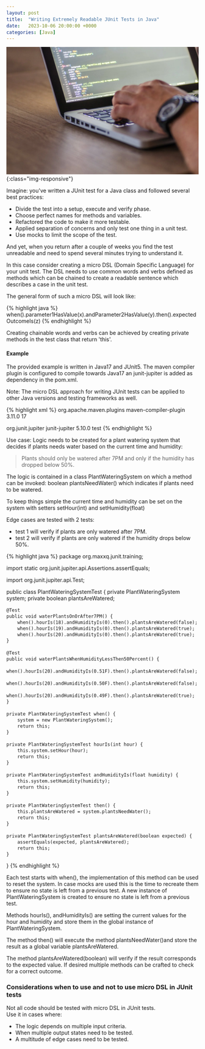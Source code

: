 ```yaml
---
layout: post
title:  "Writing Extremely Readable JUnit Tests in Java"
date:   2023-10-06 20:00:00 +0000
categories: [Java]
---
```

![programmer](/assets/images/programmer.webp){:class="img-responsive"}

<span class="underline">Imagine:</span> you've written a JUnit test for a Java class and followed several best practices:  
* Divide the test into a <span class="highlighter-rouge">setup, execute and verify </span> phase.  
* Choose <span class="highlighter-rouge">perfect names</span> for methods and variables.  
* <span class="highlighter-rouge">Refactored</span> the code to make it more testable.  
* Applied <span class="highlighter-rouge">separation of concerns</span> and only test one thing in a unit test.  
* Use <span class="highlighter-rouge">mocks</span> to limit the scope of the test.  

And yet, when you return after a couple of weeks you find the test <span class="underline">unreadable and need to spend several minutes trying to understand it</span>.

In this case consider creating a <span class="underline">micro DSL</span> (Domain Specific Language) for your unit test.  The DSL needs to use common words and verbs defined as methods which can be <span class="underline">chained</span> to create a readable sentence which describes a case in the unit test. 

The general form of such a micro DSL will look like:

{% highlight java %}
when().parameter1HasValue(x).andParameter2HasValue(y).then().expectedOutcomeIs(z)
{% endhighlight %}


Creating chainable words and verbs can be achieved by creating private methods in the test class that <span class="highlighter-rouge">return 'this'</span>.

#### Example

The provided example is written in <span class="underline">Java17</span> and <span class="underline">JUnit5</span>.  The maven compiler plugin is configured to compile towards Java17 an junit-jupiter is added as dependency in the <span class="underline">pom.xml</span>.

<span class="underline">Note:</span> The micro DSL approach for writing JUnit tests can be applied to other Java versions and testing frameworks as well.

{% highlight xml %}
<build>
  <plugins>
    <plugin>
      <groupId>org.apache.maven.plugins</groupId>
      <artifactId>maven-compiler-plugin</artifactId>
      <version>3.11.0</version>
      <configuration>
        <release>17</release>
      </configuration>
    </plugin>
  </plugins>
</build>

<dependencies>
  <dependency>
    <groupId>org.junit.jupiter</groupId>
    <artifactId>junit-jupiter</artifactId>
    <version>5.10.0</version>
      <scope>test</scope>
  </dependency>
</dependencies>
{% endhighlight %}

<span class="underline">Use case:</span> Logic needs to be created for a plant watering system that decides if plants needs water based on the current time and humidity:

>  Plants should only be watered after 7PM and only if the humidity has dropped below 50%.  

The logic is contained in a class <span class="highlighter-rouge">PlantWateringSystem</span> on which a method can be invoked: <span class="highlighter-rouge">boolean plantsNeedWater()</span> which indicates if plants need to be watered.

To keep things simple the current time and humidity can be set on the system with setters <span class="highlighter-rouge">setHour(int)</span> and <span class="highlighter-rouge">setHumidity(float)</span>

Edge cases are tested with 2 tests:
* <span class="underline">test 1</span> will verify if plants are only watered after 7PM.
* <span class="underline">test 2</span> will verify if plants are only watered if the humidity drops below 50%.


{% highlight java %}
package org.maxxq.junit.training;

import static org.junit.jupiter.api.Assertions.assertEquals;

import org.junit.jupiter.api.Test;

public class PlantWateringSystemTest {
	private PlantWateringSystem system;
	private boolean plantsAreWatered;

	@Test
	public void waterPlantsOnOrAfter7PM() {
		when().hourIs(18).andHumidityIs(0).then().plantsAreWatered(false);
		when().hourIs(19).andHumidityIs(0).then().plantsAreWatered(true);
		when().hourIs(20).andHumidityIs(0).then().plantsAreWatered(true);
	}

	@Test
	public void waterPlantsWhenHumidityLessThen50Percent() {
		when().hourIs(20).andHumidityIs(0.51F).then().plantsAreWatered(false);
		when().hourIs(20).andHumidityIs(0.50F).then().plantsAreWatered(false);
		when().hourIs(20).andHumidityIs(0.49F).then().plantsAreWatered(true);
	}

	private PlantWateringSystemTest when() {
		system = new PlantWateringSystem();
		return this;
	}

	private PlantWateringSystemTest hourIs(int hour) {
		this.system.setHour(hour);
		return this;
	}

	private PlantWateringSystemTest andHumidityIs(float humidity) {
		this.system.setHumidity(humidity);
		return this;
	}

	private PlantWateringSystemTest then() {
		this.plantsAreWatered = system.plantsNeedWater();
		return this;
	}

	private PlantWateringSystemTest plantsAreWatered(boolean expected) {
		assertEquals(expected, plantsAreWatered);
		return this;
	}
}
{% endhighlight %}

Each test starts with <span class="highlighter-rouge">when()</span>, the implementation of this method can be used to reset the system.  In case mocks are used this is the time to recreate them to ensure no state is left from a previous test.  A new instance of PlantWateringSystem is created to ensure no state is left from a previous test.

Methods <span class="highlighter-rouge">hourIs()</span>, <span class="highlighter-rouge">andHumidityIs()</span> are setting the current values for the hour and humidity and store them in the global instance of PlantWateringSystem. 

The method <span class="highlighter-rouge">then()</span> will execute the method <span class="highlighter-rouge">plantsNeedWater()</span>and store the result as a global variable <span class="highlighter-rouge">plantsAreWatered</span>.

The method <span class="highlighter-rouge">plantsAreWatered(boolean)</span> will verify if the result corresponds to the expected value.  If desired multiple methods can be crafted to check for a correct outcome.

### Considerations when to use and not to use micro DSL in JUnit tests

<span class="underline">Not all code should be tested with micro DSL in JUnit tests.</span>  
Use it in cases where:
* The logic depends on <span class="underline">multiple input criteria</span>.
* When <span class="underline">multiple output states</span> need to be tested.  
* A multitude of <span class="underline">edge cases</span> need to be tested.
